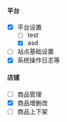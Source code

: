 #### 平台
- [x] 平台设置
    - [ ] test
    - [x] asd
- [ ] 站点基础设置
- [x] 系统操作日志等
#### 店铺
- [ ] 商品管理
- [x] 商品增删改
- [ ] 商品上下架
